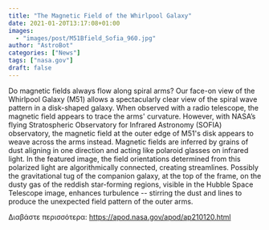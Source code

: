 ```yaml
---
title: "The Magnetic Field of the Whirlpool Galaxy"
date: 2021-01-20T13:17:08+01:00
images:
  - "images/post/M51Bfield_Sofia_960.jpg"
author: "AstroBot"
categories: ["News"]
tags: ["nasa.gov"]
draft: false
---
```


Do magnetic fields always flow along spiral arms? Our face-on view of the Whirlpool Galaxy (M51) allows a spectacularly clear view of the spiral wave pattern in a disk-shaped galaxy. When observed with a radio telescope, the magnetic field appears to trace the arms' curvature.  However, with NASA’s flying Stratospheric Observatory for Infrared Astronomy (SOFIA) observatory, the magnetic field at the outer edge of M51's disk appears to weave across the arms instead. Magnetic fields are inferred by grains of dust aligning in one direction and acting like polaroid glasses on infrared light.  In the featured image, the field orientations determined from this polarized light are algorithmically connected, creating streamlines. Possibly the gravitational tug of the companion galaxy, at the top of the frame, on the dusty gas of the reddish star-forming regions, visible in the Hubble Space Telescope image, enhances turbulence -- stirring the dust and lines to produce the unexpected field pattern of the outer arms.

Διαβάστε περισσότερα: https://apod.nasa.gov/apod/ap210120.html
